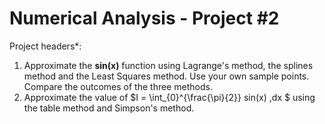 # Numerical Analysis - Project #2

Project headers\*:

1. Approximate the **sin(x)** function using Lagrange's method, the splines method and the Least Squares method. Use your own sample points.
  Compare the outcomes of the three methods.
2. Approximate the value of $I  =  \int_{0}^{\frac{\pi}{2}} sin(x) \,dx $ using the table method and Simpson's method.
